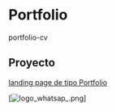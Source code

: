 # Portfolio

portfolio-cv

## Proyecto

[landing page de tipo Portfolio](https://serg274.github.io/Portfolio/)

[![logo_whatsap_.png](https://serg274.github.io/Portfolio/assets/logo_whatsap_.png)]


